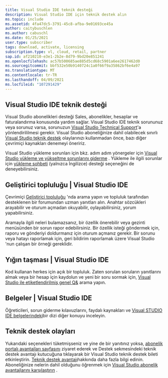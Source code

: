 ```yaml
---
title: Visual Studio IDE teknik desteği
description: Visual Studio IDE için teknik destek alın
ms.topic: include
ms.assetid: 4fa47dc5-3791-45c8-afba-9e01693ce45a
author: caitybuschlen
ms.author: cabuschl
ms.date: 01/25/2021
user.type: subscriber
tags: download, activate, licensing
subscription.type: vl, cloud, retail, partner
sap.id: af210210-e3e1-2b2e-8d79-9bd20e851241
ms.openlocfilehash: ac57b500685ae885d5cd68c5901a6ee2617462d0
ms.sourcegitcommit: bbf532e50b9140724c1a0f66f9a35862bf6e4a97
ms.translationtype: MT
ms.contentlocale: tr-TR
ms.lasthandoff: 04/09/2021
ms.locfileid: "107291429"
---
```

## <a name="visual-studio-ide-technical-support"></a>Visual Studio IDE teknik desteği  

Visual Studio abonelikleri desteği Sales, abonelikler, hesaplar ve faturalandırma konusunda yardım sağlar. Visual Studio IDE teknik sorununuz veya sorunuz varsa, sorunuzun [Visual Studio Technical Support](https://visualstudio.microsoft.com/vs/support/)'a yönlendirililmesi gerekir. Visual Studio aboneliğinize dahil olabilecek sınırlı [Visual Studio teknik destek](https://docs.microsoft.com/visualstudio/subscriptions/vs-tech-support) olaylarınızı kullanmadan önce, bazı diğer çevrimiçi kaynakları denemeyi öneririz.

Visual Studio yükleme sorunları için bkz. adım adım yönergeler için [Visual Studio yükleme ve yükseltme sorunlarını giderme](https://docs.microsoft.com/visualstudio/install/troubleshooting-installation-issues?view=vs-2019) . Yükleme ile ilgili sorunlar için [yükleme sohbeti](https://visualstudio.microsoft.com/vs/support/#talktous) (yalnızca İngilizce) desteği seçeneğini de deneyebilirsiniz.


## <a name="developer-community--visual-studio-ide"></a>Geliştirici topluluğu | Visual Studio IDE

Çevrimiçi [Geliştirici topluluğu](https://developercommunity.visualstudio.com/) 'nda arama yapın ve topluluk tarafından desteklenen bir forumundan uzman yanıtları alın. Anahtar sözcükleri arayabilir ve oturum açmadan okuyabilir, oylayabilirsiniz, yorum yapabilirsiniz.  

Aramayla ilgili neleri bulamazsanız, bir özellik önerebilir veya gezinti menüsünden bir sorun rapor edebilirsiniz. Bir özellik isteği göndermek için, raporu ve gönderiyi doldurmanız için oturum açmanız gerekir. Bir sorunu veya hatayı raporlamak için, geri bildirim raporlamak üzere Visual Studio 'nun çalışan bir örneği gereklidir.   

## <a name="stack-overflow--visual-studio-ide"></a>Yığın taşması | Visual Studio IDE

Kod kullanan herkes için açık bir topluluk. Zaten sorulan soruların yanıtlarını almak veya bir hesap için kaydolun ve yeni bir soru sormak için, [Visual Studio ile etiketlendirilmiş genel Q&](https://stackoverflow.com/questions/tagged/visual-studio?tab=Newest) arama yapın.  

## <a name="documentation--visual-studio-ide"></a>Belgeler | Visual Studio IDE

Öğreticileri, sorun giderme kılavuzlarını, faydalı kaynakları ve [Visual STUDIO IDE belgelerindeki](https://docs.microsoft.com/visualstudio/ide/)bir dizi diğer konuyu inceleyin. 

## <a name="technical-support-incidents"></a>Teknik destek olayları 

Yukarıdaki seçenekleri tüketmişseniz ve yine de bir yanıtınız yoksa, [abonelik portalı avantajları sayfasını](https://my.visualstudio.com/Benefits) ziyaret ederek ve Destek sekmesindeki teknik destek avantajı kutucuğuna tıklayarak bir Visual Studio teknik destek bileti etkinleştirin. [Teknik destek avantajı](https://docs.microsoft.com/visualstudio/subscriptions/vs-tech-support)hakkında daha fazla bilgi edinin. Aboneliğinize nelerin dahil olduğunu öğrenmek için [Visual Studio abonelik avantajlarını karşılaştırın](https://visualstudio.microsoft.com/vs/benefits/#azure?cat=visual-studio-enterprise-subscription) .